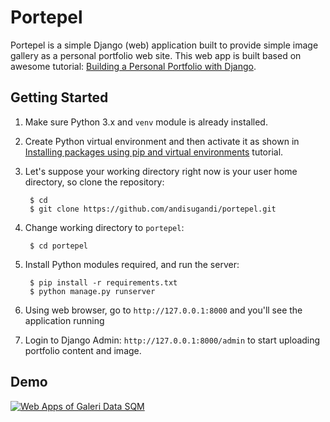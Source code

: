 # Portepel

Portepel is a simple Django (web) application built to provide simple image gallery as a personal portfolio web site. This web app is built based on awesome tutorial: [Building a Personal Portfolio with Django](https://www.lynda.com/Django-tutorials/Building-Personal-Portfolio-Django/761962-2.html).

## Getting Started

1. Make sure Python 3.x and `venv` module is already installed.

2. Create Python virtual environment and then activate it as shown in [Installing packages using pip and virtual environments](https://packaging.python.org/guides/installing-using-pip-and-virtual-environments/) tutorial.

3. Let's suppose your working directory right now is your user home directory, so clone the repository:

        $ cd
        $ git clone https://github.com/andisugandi/portepel.git

4. Change working directory to `portepel`:

        $ cd portepel

5. Install Python modules required, and run the server:

        $ pip install -r requirements.txt
        $ python manage.py runserver

6. Using web browser, go to `http://127.0.0.1:8000` and you'll see the application running

7. Login to Django Admin: `http://127.0.0.1:8000/admin` to start uploading portfolio content and image.

## Demo
[![Web Apps of Galeri Data SQM](https://img.youtube.com/vi/tvdV1UAr564/0.jpg)](https://www.youtube.com/watch?v=tvdV1UAr564)
